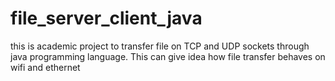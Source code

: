 # file_server_client_java
this is academic project to transfer file on TCP and UDP sockets through java programming language. This can give idea how file transfer behaves on wifi and ethernet
